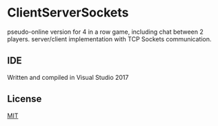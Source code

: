 # ClientServerSockets
pseudo-online version for 4 in a row game, including chat between 2 players. server/client implementation with TCP Sockets communication. 

## IDE
Written and compiled in Visual Studio 2017

## License
[MIT](https://choosealicense.com/licenses/mit/)
